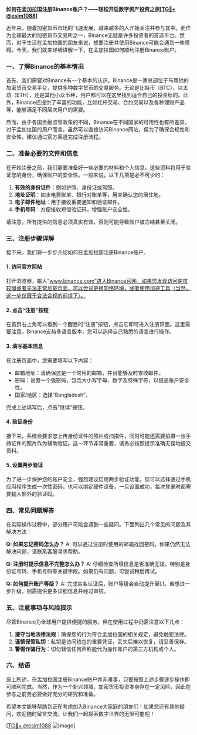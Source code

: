 **如何在孟加拉国注册Binance账户？——轻松开启数字资产投资之旅[[TG💪+ @esim1088](https://t.me/s/esim1088)]**

近年来，随着加密货币市场的飞速发展，越来越多的人开始关注并参与其中。而作为全球最大的加密货币交易所之一，Binance无疑是许多投资者的首选平台。然而，对于生活在孟加拉国的朋友来说，想要注册并使用Binance可能会遇到一些障碍。今天，我们就来详细讲解一下，在孟加拉国如何顺利注册Binance账户。

### 一、了解Binance的基本情况

首先，我们需要对Binance有一个基本的认识。Binance是一家总部位于马耳他的加密货币交易平台，提供多种数字货币的交易服务。无论是比特币（BTC）、以太坊（ETH），还是其他小众币种，用户都可以在这里找到适合自己的投资标的。此外，Binance还提供了丰富的功能，比如杠杆交易、合约交易以及各种理财产品等，能够满足不同层次用户的需要。

然而，由于各国金融监管政策的不同，Binance在不同国家的可用性也有所差异。对于孟加拉国的用户而言，虽然可以直接访问Binance网站，但为了确保合规性和安全性，建议通过官方渠道完成注册流程。

### 二、准备必要的文件和信息

在开始注册之前，我们需要准备好一些必要的材料和个人信息。这些资料将用于验证您的身份，确保账户的安全性。一般来说，以下几项是必不可少的：

1. **有效的身份证件**：例如护照、身份证或驾照。
2. **地址证明**：如水电费账单、银行对账单等，用来确认您的居住地。
3. **电子邮件地址**：用于接收重要通知和验证邮件。
4. **手机号码**：方便接收短信验证码，增强账户安全性。

请注意，所有提供的信息必须真实有效，否则可能导致账户被冻结甚至关闭。

### 三、注册步骤详解

接下来，我们将一步步介绍如何在孟加拉国注册Binance账户。

#### 1. 访问官方网站

打开浏览器，输入“www.binance.com”进入Binance官网。如果您发现访问速度较慢或者无法正常加载页面，可以尝试更换网络环境，或者使用加速工具（当然，这一步仅限于合法合规的前提下）。

#### 2. 点击“注册”按钮

在首页右上角可以看到一个醒目的“注册”按钮，点击它即可进入注册界面。这里需要注意，Binance支持多语言版本，您可以选择自己熟悉的语言进行操作。

#### 3. 填写基本信息

在注册页面中，您需要填写以下内容：
- 邮箱地址：请确保这是一个常用的邮箱，并且能够及时查收邮件。
- 密码：设置一个强密码，包含大小写字母、数字及特殊字符，以提高账户安全性。
- 国家/地区：选择“Bangladesh”。

完成上述填写后，点击“继续”按钮。

#### 4. 验证身份

接下来，系统会要求您上传身份证件的照片或扫描件，同时可能还需要拍摄一张手持证件的照片作为辅助验证。这一环节非常重要，请务必按照提示准确无误地提交资料。

#### 5. 设置两步验证

为了进一步保护您的账户安全，强烈建议启用两步验证功能。您可以选择通过手机应用程序生成一次性密码，也可以绑定硬件设备。一旦设置成功，每次登录时都需要输入额外的验证码。

### 四、常见问题解答

在实际操作过程中，部分用户可能会遇到一些疑问。下面列出几个常见的问题及其解决方法：

**Q: 如果忘记密码怎么办？**
A: 可以通过注册时使用的邮箱找回密码。如果仍然无法解决问题，请联系客服寻求帮助。

**Q: 注册时提示信息不完整怎么办？**
A: 仔细检查所填信息是否准确无误，特别是身份证号码、手机号码等关键字段。如果仍有问题，可尝试稍后再试。

**Q: 如何提升账户等级？**
A: 完成实名认证后，账户等级会自动提升至L1。若想进一步升级，则需提供更多详细信息并经过审核。

### 五、注意事项与风险提示

尽管Binance为全球用户提供便捷的服务，但在使用过程中仍需注意以下几点：

1. **遵守当地法律法规**：确保您的行为符合孟加拉国的相关规定，避免触犯法律。
2. **谨慎保管私钥**：私钥是访问钱包的重要凭证，丢失后难以恢复，请妥善保存。
3. **警惕诈骗行为**：切勿轻信任何声称能代为操作账户的第三方机构或个人。

### 六、结语

综上所述，在孟加拉国注册Binance账户并非难事，只要按照上述步骤逐步操作即可顺利完成。当然，作为一个新兴领域，加密货币投资本身存在一定风险，因此在参与之前务必要做好充分的研究和准备。

希望本文能够帮助到正在考虑加入Binance大家庭的朋友们！如果您还有其他疑问，欢迎随时留言交流。让我们一起探索数字世界的无限可能吧！

[[TG💪+ @esim1088](https://t.me/s/esim1088) ![Image](https://i.postimg.cc/4NQfJmqS/Snipaste-2025-05-13-00-14-12.png)]
